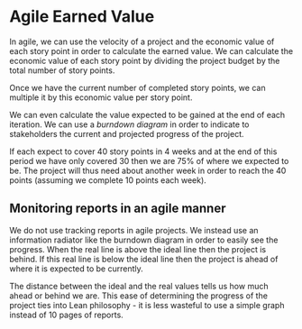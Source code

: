 # Agile Earned Value
In agile, we can use the velocity of a project and the economic value of each story point in order to calculate the earned value. We can calculate the economic value of each story point by dividing the project budget by the total number of story points.

Once we have the current number of completed story points, we can multiple it by this economic value per story point.

We can even calculate the value expected to be gained at the end of each iteration. We can use a *burndown diagram* in order to indicate to stakeholders the current and projected progress of the project.

If each expect to cover 40 story points in 4 weeks and at the end of this period we have only covered 30 then we are 75% of where we expected to be. The project will thus need about another week in order to reach the 40 points (assuming we complete 10 points each week).

## Monitoring reports in an agile manner
We do not use tracking reports in agile projects. We instead use an information radiator like the burndown diagram in order to easily see the progress. When the real line is above the ideal line then the project is behind. If this real line is below the ideal line then the project is ahead of where it is expected to be currently.

The distance between the ideal and the real values tells us how much ahead or behind we are. This ease of determining the progress of the project ties into Lean philosophy - it is less wasteful to use a simple graph instead of 10 pages of reports.
